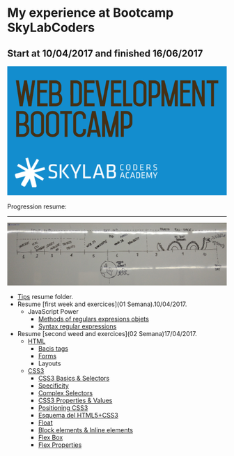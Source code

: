 



# My experience at Bootcamp SkyLabCoders

## Start at 10/04/2017 and finished 16/06/2017

![Bootcamp_logo.png](img/Bootcamp_logo.png)

Progression resume:

---

![timeline](img/timeline.png)

-   [Tips](Tips) resume folder.
-   Resume [first week and exercices](01 Semana).10/04/2017.
    +   JavaScript Power
        *   [Methods of regulars expresions objets](https://github.com/tonimg/Course/blob/master/02%20Semana/Readme%2017.04.md#methods-of-the-regexp-objects)
        *   [Syntax regular expressions](https://github.com/tonimg/Course/blob/master/02%20Semana/Readme%2017.04.md#syntax-regular-expression)
-   Resume [second weed and exercices](02 Semana)17/04/2017.
    +   [HTML](https://github.com/tonimg/Course/blob/master/02%20Semana/Readme%2017.04.md#html)
        *   [Bacis tags](https://github.com/tonimg/Course/blob/master/02%20Semana/Readme%2017.04.md#diferentes-tags-de-un-html-5)
        *   [Forms](https://github.com/tonimg/Course/blob/master/02%20Semana/Readme%2017.04.md#creación-formularios)
        *   Layouts
    +   [CSS3](https://github.com/tonimg/Course/blob/master/02%20Semana/Readme%2018.04.md#css3)
        *   [CSS3 Basics & Selectors](https://github.com/tonimg/Course/blob/master/02%20Semana/Readme%2018.04.md#css3-basics--selectors)
        *   [Specificity](https://github.com/tonimg/Course/blob/master/02%20Semana/Readme%2018.04.md#specificity)
        *   [Complex Selectors](https://github.com/tonimg/Course/blob/master/02%20Semana/Readme%2018.04.md#complex-selectors)
        *   [CSS3 Properties & Values](https://github.com/tonimg/Course/blob/master/02%20Semana/Readme%2018.04.md#css3-properties--values)
        *   [Positioning CSS3](https://github.com/tonimg/Course/blob/master/02%20Semana/Readme%2018.04.md#css3-positioning)
        *   [Esquema del HTML5+CSS3](https://github.com/tonimg/Course/blob/master/02%20Semana/Readme%2018.04.md#esquema-del-html5css3)
        *   [Float](https://github.com/tonimg/Course/blob/master/02%20Semana/Readme%2018.04.md#float)
        *   [Block elements & Inline elements](https://github.com/tonimg/Course/blob/master/02%20Semana/Readme%2019.04.md#block-elements-and-inline-elements)
        *   [Flex Box](https://github.com/tonimg/Course/blob/master/02%20Semana/Readme%2019.04.md#flex-box)
        *   [Flex Properties](https://github.com/tonimg/Course/blob/master/02%20Semana/Readme%2019.04.md#flex-property) 
